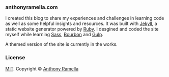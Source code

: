 ### anthonyramella.com
<p>I created this blog to share my experiences and challenges in learning code as well as some helpful insights and resources. It was built with <a href="http://www.jekyllrb.com">Jekyll</a>, a static website generator powered by <a href="http://www.ruby-lang.org/en/">Ruby</a>. I desgined and coded the site myself while learning <a href="http://sass-lang.com/">Sass</a>, <a href="http://bourbon.io/">Bourbon</a> and <a href="http://gulpjs.com/">Gulp</a>.

A themed version of the site is currently in the works.

### License

[MIT](https://github.com/bk2dcradle/accent/blob/gh-pages/LICENSE). Copyright &copy; [Anthony Ramella](http://twitter.com/tonecodes)